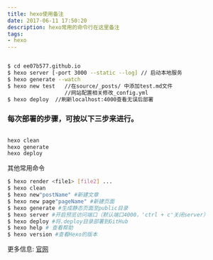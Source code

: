 ```yaml
---
title: hexo使用备注
date: 2017-06-11 17:50:20
description: hexo常用的命令行在这里备注
tags: 
- hexo
---
```




``` bash

$ cd ee07b577.github.io
$ hexo server [-port 3000 --static --log] // 启动本地服务
$ hexo generate --watch
$ hexo new test   //在source/_posts/ 中添加test.md文件
                  //网站配置相关修改_config.yml
$ hexo deploy  //刷新localhost:4000查看无误后部署

```



### 每次部署的步骤，可按以下三步来进行。

``` bash

hexo clean
hexo generate
hexo deploy

```

其他常用命令


``` bash
$ hexo render <file1> [file2] ...
$ hexo clean
$ hexo new"postName" #新建文章
$ hexo new page"pageName" #新建页面
$ hexo generate #生成静态页面至public目录
$ hexo server #开启预览访问端口（默认端口4000，'ctrl + c'关闭server）
$ hexo deploy #将.deploy目录部署到GitHub
$ hexo help # 查看帮助
$ hexo version #查看Hexo的版本

```

更多信息: [官网](https://hexo.io/)
